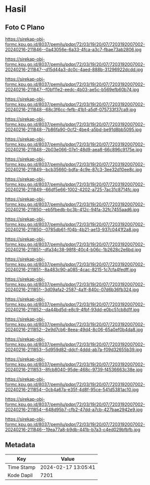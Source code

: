 # Hasil

## Foto C Plano

https://sirekap-obj-formc.kpu.go.id/8037/pemilu/pdpr/72/03/19/20/07/7203192007002-20240216-211846--0a43056e-6a33-4fca-a3c7-fbae73ab2806.jpg

https://sirekap-obj-formc.kpu.go.id/8037/pemilu/pdpr/72/03/19/20/07/7203192007002-20240216-211847--d15d44a3-dc0c-4aed-888b-31296922dcdd.jpg

https://sirekap-obj-formc.kpu.go.id/8037/pemilu/pdpr/72/03/19/20/07/7203192007002-20240216-211847--f0bf11e2-eedc-4b03-ae5c-b569efb60b74.jpg

https://sirekap-obj-formc.kpu.go.id/8037/pemilu/pdpr/72/03/19/20/07/7203192007002-20240216-211848--68c3f6cc-fefb-41b1-a5df-075733f37ca9.jpg

https://sirekap-obj-formc.kpu.go.id/8037/pemilu/pdpr/72/03/19/20/07/7203192007002-20240216-211848--7b86fa90-0cf2-4be4-a5bd-be91d8bb5095.jpg

https://sirekap-obj-formc.kpu.go.id/8037/pemilu/pdpr/72/03/19/20/07/7203192007002-20240216-211848--2b03e066-07e1-48d9-aea8-66c896c9175e.jpg

https://sirekap-obj-formc.kpu.go.id/8037/pemilu/pdpr/72/03/19/20/07/7203192007002-20240216-211849--bcb35660-bdfa-4c9e-87c3-3ee32d10ee8c.jpg

https://sirekap-obj-formc.kpu.go.id/8037/pemilu/pdpr/72/03/19/20/07/7203192007002-20240216-211849--66df5e66-1002-4202-a725-7ac31c8714fc.jpg

https://sirekap-obj-formc.kpu.go.id/8037/pemilu/pdpr/72/03/19/20/07/7203192007002-20240216-211850--eb5fbedb-bc3b-412c-94fa-32fc7455aad6.jpg

https://sirekap-obj-formc.kpu.go.id/8037/pemilu/pdpr/72/03/19/20/07/7203192007002-20240216-211850--0785db61-f04b-4b21-ae13-937c0441f2a8.jpg

https://sirekap-obj-formc.kpu.go.id/8037/pemilu/pdpr/72/03/19/20/07/7203192007002-20240216-211851--dfa34c38-98f8-40c4-b06c-1b2628c2e6bd.jpg

https://sirekap-obj-formc.kpu.go.id/8037/pemilu/pdpr/72/03/19/20/07/7203192007002-20240216-211851--8a483c90-a085-4cac-8215-1c7cfa4fedff.jpg

https://sirekap-obj-formc.kpu.go.id/8037/pemilu/pdpr/72/03/19/20/07/7203192007002-20240216-211851--3d09afa2-2587-4a1f-840c-07d6b36fb324.jpg

https://sirekap-obj-formc.kpu.go.id/8037/pemilu/pdpr/72/03/19/20/07/7203192007002-20240216-211852--da44bd5d-e8c9-4fbf-93dd-e0bc51cb8d1f.jpg

https://sirekap-obj-formc.kpu.go.id/8037/pemilu/pdpr/72/03/19/20/07/7203192007002-20240216-211852--2e9d7cb6-8eea-49d4-8c06-65a0ef0b4da8.jpg

https://sirekap-obj-formc.kpu.go.id/8037/pemilu/pdpr/72/03/19/20/07/7203192007002-20240216-211853--5d959d82-ddcf-4ddd-ab7a-f09d32655b39.jpg

https://sirekap-obj-formc.kpu.go.id/8037/pemilu/pdpr/72/03/19/20/07/7203192007002-20240216-211853--8fcb8040-95de-468c-9739-f4536663c38e.jpg

https://sirekap-obj-formc.kpu.go.id/8037/pemilu/pdpr/72/03/19/20/07/7203192007002-20240216-211854--0cb4a67a-e35f-4d8f-95ce-541d5381ac10.jpg

https://sirekap-obj-formc.kpu.go.id/8037/pemilu/pdpr/72/03/19/20/07/7203192007002-20240216-211854--648d95b7-cfb2-47dd-a7cb-427bae2942e9.jpg

https://sirekap-obj-formc.kpu.go.id/8037/pemilu/pdpr/72/03/19/20/07/7203192007002-20240216-211846--19ea77a8-b9db-441b-b7a3-c4ed029bfbfb.jpg


## Metadata

| Key        | Value               |
| ---------- | ------------------- |
| Time Stamp | 2024-02-17 13:05:41 |
| Kode Dapil | 7201                |



